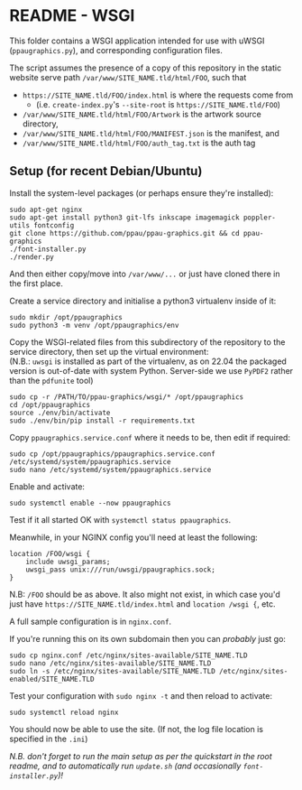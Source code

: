 # README - WSGI

This folder contains a WSGI application intended for use with uWSGI (`ppaugraphics.py`), and corresponding configuration files.

The script assumes the presence of a copy of this repository in the static website serve path `/var/www/SITE_NAME.tld/html/FOO`, such that
- `https://SITE_NAME.tld/FOO/index.html` is where the requests come from
  - (i.e. `create-index.py`'s `--site-root` is `https://SITE_NAME.tld/FOO`)
- `/var/www/SITE_NAME.tld/html/FOO/Artwork` is the artwork source directory,
- `/var/www/SITE_NAME.tld/html/FOO/MANIFEST.json` is the manifest, and
- `/var/www/SITE_NAME.tld/html/FOO/auth_tag.txt` is the auth tag

## Setup (for recent Debian/Ubuntu)

Install the system-level packages (or perhaps ensure they're installed):

    sudo apt-get nginx
    sudo apt-get install python3 git-lfs inkscape imagemagick poppler-utils fontconfig
    git clone https://github.com/ppau/ppau-graphics.git && cd ppau-graphics
    ./font-installer.py
    ./render.py

And then either copy/move into `/var/www/...` or just have cloned there in the first place. 

Create a service directory and initialise a python3 virtualenv inside of it:

    sudo mkdir /opt/ppaugraphics
    sudo python3 -m venv /opt/ppaugraphics/env

Copy the WSGI-related files from this subdirectory of the repository to the service directory, then set up the virtual environment:  
(N.B.: `uwsgi` is installed as part of the virtualenv, as on 22.04 the packaged version is out-of-date with system Python. Server-side we use `PyPDF2` rather than the `pdfunite` tool)

    sudo cp -r /PATH/TO/ppau-graphics/wsgi/* /opt/ppaugraphics
    cd /opt/ppaugraphics
    source ./env/bin/activate
    sudo ./env/bin/pip install -r requirements.txt

Copy `ppaugraphics.service.conf` where it needs to be, then edit if required:

    sudo cp /opt/ppaugraphics/ppaugraphics.service.conf /etc/systemd/system/ppaugraphics.service
    sudo nano /etc/systemd/system/ppaugraphics.service

Enable and activate:

    sudo systemctl enable --now ppaugraphics

Test if it all started OK with `systemctl status ppaugraphics`.

Meanwhile, in your NGINX config you'll need at least the following:

	location /FOO/wsgi {
		include uwsgi_params;
		uwsgi_pass unix:///run/uwsgi/ppaugraphics.sock;
	}

N.B: `/FOO` should be as above. It also might not exist, in which case you'd just have `https://SITE_NAME.tld/index.html` and `location /wsgi {`, etc.

A full sample configuration is in `nginx.conf`.

If you're running this on its own subdomain then you can *probably* just go:

    sudo cp nginx.conf /etc/nginx/sites-available/SITE_NAME.TLD
    sudo nano /etc/nginx/sites-available/SITE_NAME.TLD
    sudo ln -s /etc/nginx/sites-available/SITE_NAME.TLD /etc/nginx/sites-enabled/SITE_NAME.TLD

Test your configuration with `sudo nginx -t` and then reload to activate:

    sudo systemctl reload nginx

You should now be able to use the site. (If not, the log file location is specified in the `.ini`)

*N.B. don't forget to run the main setup as per the quickstart in the root readme, and to automatically run `update.sh` (and occasionally `font-installer.py`)!*
